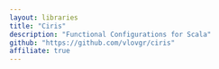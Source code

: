 ```yaml
---
layout: libraries
title: "Ciris"
description: "Functional Configurations for Scala"
github: "https://github.com/vlovgr/ciris"
affiliate: true
---
```

